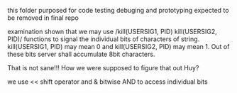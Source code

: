 this folder purposed for code testing debuging and prototyping
expected to be removed in final repo

examination shown that we may use /kill(USERSIG1, PID) kill(USERSIG2, PID)/ functions to signal the individual bits of characters of string. kill(USERSIG1, PID) may mean 0 and kill(USERSIG2, PID) may mean 1.
Out of these bits server shall accumulate 8bit characters.

That is not sane!!! How we were supposed to figure that out Huy?

we use << shift operator and & bitwise AND to access individual bits
